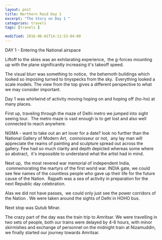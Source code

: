 ```yaml
---
layout: post
title: Northern Raid Day 1
excerpt: "The Story on Day 1 "
categories: travels
tags: [travels ]

modified: 2016-06-01T14:11:53-04:00
---
```


DAY 1 - Entering the National airspace

Liftoff to the skies was an exhilarating experience,  the g-forces mounting up with the plane significantly increasing it's takeoff speed.

The visual blurr was something to notice,  the behemoth buildings which looked so imposing turned to tinyspecks from the sky.  Everything looked a scale models. The view from the top gives a different perspective to what we may consider important.

Day 1 was whirlwind of activity moving hoping on and hoping off (ho-ho) at many places.

First up, traveling through the maze of Delhi metro we jumped into sight seeing tour.  The metro maze is vast enough is to get lost and also well connected to reach anywhere.

NGMA - want to take out an art lover for a date? look no further than the National Gallery of Modern Art,  connoisseur or not,  any lay man will appreciate the reams of painting and sculpture spread out across the gallery. Few had so much clarity and depth depicted whereas some where so abstract,  it's impossible to understand what the artist had in mind.

Next up,  the most revered war memorial of independent India,  commemorating the martyrs of the first world war. INDIA gate, we could see few names of the countless people who gave up their life for the future cause of the Nation.  Rajpath was a sea of activity in preparation for the next Republic day celebration.

Alas we did not have passes,  we could only just see the power corridors of the Nation . We were taken around the sights of Delhi in HOHO bus.

Next stop was Qutub Minar.

The crazy part of the day was the train trip to Amritsar. We were travelling in two sets of people, both our trains were delayed by 4-6 hours, with minor skirmishes and exchange of personnel on the midnight train at Nizamuddin, we finally started our journey towards Amritsar.
